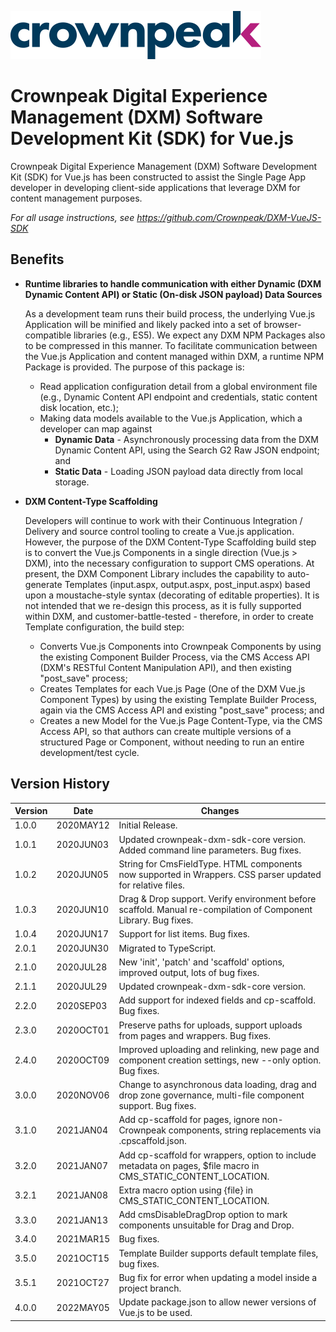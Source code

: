 <a href="https://www.crownpeak.com" target="_blank">![Crownpeak Logo](https://github.com/Crownpeak/DXM-VueJS-SDK/raw/master/images/crownpeak-logo.png?raw=true "Crownpeak Logo")</a>

# Crownpeak Digital Experience Management (DXM) Software Development Kit (SDK) for Vue.js
Crownpeak Digital Experience Management (DXM) Software Development Kit (SDK) for Vue.js has been constructed to assist
the Single Page App developer in developing client-side applications that leverage DXM for content management purposes.

*For all usage instructions, see <a href="https://github.com/Crownpeak/DXM-VueJS-SDK" target="_blank">https://github.com/Crownpeak/DXM-VueJS-SDK</a>*

## Benefits
* **Runtime libraries to handle communication with either Dynamic (DXM Dynamic Content API) or Static (On-disk JSON payload)
Data Sources**

  As a development team runs their build process, the underlying Vue.js Application will be minified and likely packed
  into a set of browser-compatible libraries (e.g., ES5). We expect any DXM NPM Packages also to be compressed in this
  manner. To facilitate communication between the Vue.js Application and content managed within DXM, a runtime NPM Package
  is provided. The purpose of this package is:
  
  * Read application configuration detail from a global environment file (e.g., Dynamic Content API endpoint and credentials, 
  static content disk location, etc.);
  * Making data models available to the Vue.js Application, which a developer can map against
    * **Dynamic Data** - Asynchronously processing data from the DXM Dynamic Content API, using the Search G2 Raw JSON endpoint; and 
    * **Static Data** - Loading JSON payload data directly from local storage.
  
* **DXM Content-Type Scaffolding**

  Developers will continue to work with their Continuous Integration / Delivery and source control tooling to create a
  Vue.js application. However, the purpose of the DXM Content-Type Scaffolding build step is to convert the Vue.js Components
  in a single direction (Vue.js > DXM), into the necessary configuration to support CMS operations. At present, the DXM
  Component Library includes the capability to auto-generate Templates (input.aspx, output.aspx, post_input.aspx) based
  upon a moustache-style syntax (decorating of editable properties). It is not intended that we re-design this process,
  as it is fully supported within DXM, and customer-battle-tested - therefore, in order to create Template configuration,
  the build step:
    * Converts Vue.js Components into Crownpeak Components by using the existing Component Builder Process, via the CMS Access
   API (DXM's RESTful Content Manipulation API), and then existing "post_save" process;
    * Creates Templates for each Vue.js Page (One of the DXM Vue.js Component Types) by using the existing Template Builder
   Process, again via the CMS Access API and existing "post_save" process; and
    * Creates a new Model for the Vue.js Page Content-Type, via the CMS Access API, so that authors can create multiple versions
   of a structured Page or Component, without needing to run an entire development/test cycle.
   
## Version History
 
| Version       | Date          | Changes                            |
| ------------- | --------------|----------------------------------- |
| 1.0.0         | 2020MAY12     | Initial Release.                   |
| 1.0.1         | 2020JUN03     | Updated crownpeak-dxm-sdk-core version. Added command line parameters. Bug fixes.    |
| 1.0.2         | 2020JUN05     | String for CmsFieldType. HTML components now supported in Wrappers. CSS parser updated for relative files.    |
| 1.0.3         | 2020JUN10     | Drag & Drop support. Verify environment before scaffold. Manual re-compilation of Component Library. Bug fixes.    |
| 1.0.4         | 2020JUN17     | Support for list items. Bug fixes.    |
| 2.0.1         | 2020JUN30     | Migrated to TypeScript.   |
| 2.1.0         | 2020JUL28     | New 'init', 'patch' and 'scaffold' options, improved output, lots of bug fixes. |
| 2.1.1         | 2020JUL29     | Updated crownpeak-dxm-sdk-core version.    |
| 2.2.0         | 2020SEP03     | Add support for indexed fields and cp-scaffold. Bug fixes. |
| 2.3.0         | 2020OCT01     | Preserve paths for uploads, support uploads from pages and wrappers. Bug fixes. |
| 2.4.0         | 2020OCT09     | Improved uploading and relinking, new page and component creation settings, new --only option. Bug fixes. |
| 3.0.0         | 2020NOV06     | Change to asynchronous data loading, drag and drop zone governance, multi-file component support. Bug fixes. |
| 3.1.0         | 2021JAN04     | Add cp-scaffold for pages, ignore non-Crownpeak components, string replacements via .cpscaffold.json. |
| 3.2.0         | 2021JAN07     | Add cp-scaffold for wrappers, option to include metadata on pages, $file macro in CMS_STATIC_CONTENT_LOCATION. |
| 3.2.1         | 2021JAN08     | Extra macro option using {file} in CMS_STATIC_CONTENT_LOCATION. |
| 3.3.0         | 2021JAN13     | Add cmsDisableDragDrop option to mark components unsuitable for Drag and Drop. |
| 3.4.0         | 2021MAR15     | Bug fixes. |
| 3.5.0         | 2021OCT15     | Template Builder supports default template files, bug fixes. |
| 3.5.1         | 2021OCT27     | Bug fix for error when updating a model inside a project branch. |
| 4.0.0         | 2022MAY05     | Update package.json to allow newer versions of Vue.js to be used. |